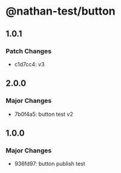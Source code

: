 # @nathan-test/button

## 1.0.1

### Patch Changes

- c1d7cc4: v3

## 2.0.0

### Major Changes

- 7b0f4a5: button test v2

## 1.0.0

### Major Changes

- 936fd97: button publish test
